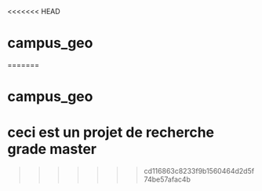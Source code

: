 <<<<<<< HEAD
# campus_geo
=======
# campus_geo
# ceci est un projet de recherche grade master
>>>>>>> cd116863c8233f9b1560464d2d5f74be57afac4b
